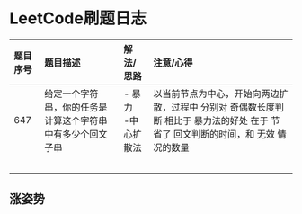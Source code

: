 # LeetCode刷题日志

| 题目序号 | 题目描述 | 解法/思路 | 注意/心得 |
| :------ | :------ | :------- | :------- |
| 647 | 给定一个字符串，你的任务是计算这个字符串中有多少个回文子串 | - 暴力<br />-中心扩散法 | 以当前节点为中心，开始向两边扩散，过程中 分别对 奇偶数长度判断 相比于 暴力法的好处 在于 节省了  回文判断的时间，和 无效 情况的数量 |
|  |  |  | |
|  |  |  | |
|         |         |          |          |
|         |         |          |          |
|         |         |          |          |



## 涨姿势

